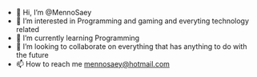 - 👋 Hi, I’m @MennoSaey
- 👀 I’m interested in Programming and gaming and everyting technology related
- 🌱 I’m currently learning Programming
- 💞️ I’m looking to collaborate on everything that has anything to do with the future
- 📫 How to reach me mennosaey@hotmail.com

<!---
MennoSaey/MennoSaey is a ✨ special ✨ repository because its `README.md` (this file) appears on your GitHub profile.
You can click the Preview link to take a look at your changes.
--->
